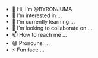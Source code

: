 - 👋 Hi, I’m @BYRONJUMA
- 👀 I’m interested in ...
- 🌱 I’m currently learning ...
- 💞️ I’m looking to collaborate on ...
- 📫 How to reach me ...
- 😄 Pronouns: ...
- ⚡ Fun fact: ...

<!---
BYRONJUMA/BYRONJUMA is a ✨ special ✨ repository because its `README.md` (this file) appears on your GitHub profile.
You can click the Preview link to take a look at your changes.
--->
